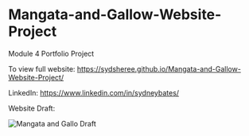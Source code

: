 # Mangata-and-Gallow-Website-Project
Module 4 Portfolio Project

To view full website:
https://sydsheree.github.io/Mangata-and-Gallow-Website-Project/

LinkedIn:
https://www.linkedin.com/in/sydneybates/

Website Draft:

![Mangata and Gallo Draft](https://github.com/user-attachments/assets/20c9eac5-1b2b-4dc5-b2d9-b10701bc8bec)
